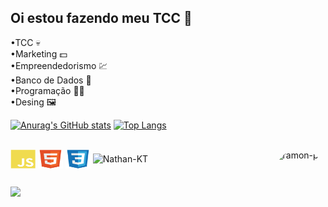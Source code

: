 ## Oi estou fazendo meu TCC 🥵

•TCC 💀<br>
•Marketing 💵<br>
•Empreendedorismo 💹<br>
•Banco de Dados 🎲<br>
•Programação 👩‍💻<br>
•Desing 🖼<br>

[![Anurag's GitHub stats](https://github-readme-stats.vercel.app/api?username=N4thannm&theme=tokyonight&show_icons=true)](https://github.com/anuraghazra/github-readme-stats)
[![Top Langs](https://github-readme-stats.vercel.app/api/top-langs/?username=N4thannm&theme=tokyonight&layout=compact)](https://github.com/anuraghazra/github-readme-stats)

<div style="display: inline_block"><br>
  <img align="center" alt="Nathann-Js" height="30" width="40" src="https://raw.githubusercontent.com/devicons/devicon/master/icons/javascript/javascript-plain.svg">
  <img align="center" alt="Nathan-HTML" height="30" width="40" src="https://raw.githubusercontent.com/devicons/devicon/master/icons/html5/html5-original.svg">
  <img align="center" alt="Nathan-CSS" height="30" width="40" src="https://raw.githubusercontent.com/devicons/devicon/master/icons/css3/css3-original.svg">
   <img align="center" alt="Nathan-KT" height="30" width="40" src="https://cdn.jsdelivr.net/gh/devicons/devicon/icons/kotlin/kotlin-original.svg">
  <img align="right" alt="ramon-pic" height="150" style="border-radius:50px;" src="https://www.rioverdeagora.com.br/uploads/noticias/28186ea6dea04e89bf27a7fb7151a39f_1643753457.jpg">
</div>
  
  ##
 
<div> 
  <a href="https://www.linkedin.com/in/Nathan-a43696266/" target="_blank"><img src="https://img.shields.io/badge/-LinkedIn-%230077B5?style=for-the-badge&logo=linkedin&logoColor=white" target="_blank"></a> 
</div>
